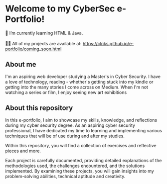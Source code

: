 # Welcome to my CyberSec e-Portfolio!

🌱 I’m currently learning HTML & Java.<br><br>👨‍💻 All of my projects are available at: https://clnks.github.io/e-portfolio/coming_soon.html<br>

## About me

I'm an aspiring web developer studying a Master's in Cyber Security. I have a love of technology, reading - whether's getting stuck into my kindle or getting  into the many stories I come across on Medium. When I'm not watching a series or film, I enjoy seeing new art exhibitions 

## About this repository

In this e-portfolio, I aim to showcase my skills, knowledge, and reflections during my cyber security degree. As an aspiring cyber security professional, I have dedicated my time to learning and implementing various techniques that will be of use during and after my studies.

Within this repository, you will find a collection of exercises and reflective pieces and more.

Each project is carefully documented, providing detailed explanations of the methodologies used, the challenges encountered, and the solutions implemented. By examining these projects, you will gain insights into my problem-solving abilities, technical aptitude and creativity.
